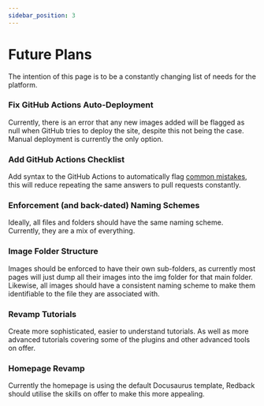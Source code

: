 ```yaml
---
sidebar_position: 3
---
```


# Future Plans

The intention of this page is to be a constantly changing list of needs for the platform.

### Fix GitHub Actions Auto-Deployment

Currently, there is an error that any new images added will be flagged as null when GitHub tries to deploy the site, despite this not being the case. Manual deployment is currently the only option.

### Add GitHub Actions Checklist

Add syntax to the GitHub Actions to automatically flag [common mistakes](https://redback-operations.github.io/redback-documentation/docs/documentation-maintenance/approval-guide), this will reduce repeating the same answers to pull requests constantly.

### Enforcement (and back-dated) Naming Schemes

Ideally, all files and folders should have the same naming scheme. Currently, they are a mix of everything.

### Image Folder Structure

Images should be enforced to have their own sub-folders, as currently most pages will just dump all their images into the img folder for that main folder. Likewise, all images should have a consistent naming scheme to make them identifiable to the file they are associated with.

### Revamp Tutorials

Create more sophisticated, easier to understand tutorials. As well as more advanced tutorials covering some of the plugins and other advanced tools on offer.

### Homepage Revamp

Currently the homepage is using the default Docusaurus template, Redback should utilise the skills on offer to make this more appealing.